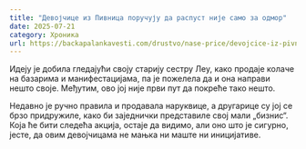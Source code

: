 ```yaml
---
title: "Девојчице из Пивница поручују да распуст није само за одмор"
date: 2025-07-21
category: Хроника
url: https://backapalankavesti.com/drustvo/nase-price/devojcice-iz-pivnica-porucuju-da-raspust-nije-samo-za-odmor/
---
```


Идеју је добила гледајући своју старију сестру Леу, како продаје колаче на базарима и манифестацијама, па је пожелела да и она направи нешто своје. Међутим, ово јој није први пут да покреће тако нешто.

Недавно је ручно правила и продавала наруквице, а другарице су јој се брзо придружиле, како би заједнички представиле свој мали „бизнис“. Која ће бити следећа акција, остаје да видимо, али оно што је сигурно, јесте, да овим девојчицама не мањка ни маште ни иницијативе.
